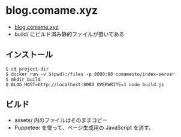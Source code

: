 # blog.comame.xyz
- [blog.comame.xyz](https://blog.comame.xyz)
- build/ にビルド済み静的ファイルが置いてある

## インストール
```
$ cd project-dir
$ docker run -v $(pwd):/files -p 8080:80 comameito/index-server
$ mkdir build
$ BLOG_HOST=http://localhost:8080 OVERWRITE=1 node build.js
```

## ビルド
- assets/ 内のファイルはそのままコピー
- Puppeteer を使って、ページ生成用の JavaScript を消す。
